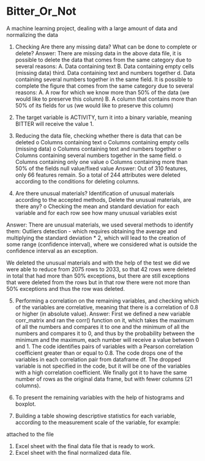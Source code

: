 # Bitter_Or_Not
A machine learning project, dealing with a large amount of data and normalizing the data
1. Checking Are there any missing data? What can be done to complete or delete?
Answer: There are missing data in the above data file, it is possible to delete the data that comes from the same category due to several reasons:
A. Data containing text
B. Data containing empty cells (missing data)
third. Data containing text and numbers together
d. Data containing several numbers together in the same field.
It is possible to complete the figure that comes from the same category due to several reasons:
A. A row for which we know more than 50% of the data (we would like to preserve this column)
B. A column that contains more than 50% of its fields for us (we would like to preserve this column)

2. The target variable is ACTIVITY, turn it into a binary variable, meaning BITTER will receive the value 1.
 
3. Reducing the data file, checking whether there is data that can be deleted
o Columns containing text
o Columns containing empty cells (missing data)
o Columns containing text and numbers together
o Columns containing several numbers together in the same field.
o Columns containing only one value
o Columns containing more than 50% of the fields null value/fixed value
Answer:
Out of 310 features, only 66 features remain.
So a total of 244 attributes were deleted according to the conditions for deleting columns.


4. Are there unusual materials? Identification of unusual materials according to the accepted methods,
Delete the unusual materials, are there any?
o Checking the mean and standard deviation for each variable and for each row see how many unusual variables exist

Answer:
There are unusual materials, we used several methods to identify them:
Outliers detection - which requires obtaining the average and multiplying the standard deviation * 2, which will lead to the creation of some range (confidence interval), where we considered what is outside the confidence interval as an exception.

We deleted the unusual materials and with the help of the test we did we were able to reduce from 2075 rows to 2033, so that 42 rows were deleted in total that had more than 50% exceptions, but there are still exceptions that were deleted from the rows but in that row there were not more than 50% exceptions and thus the row was deleted.

5. Performing a correlation on the remaining variables, and checking which of the variables are correlative, meaning that there is a correlation of 0.8 or higher (in absolute value).
Answer:
First we defined a new variable corr_matrix and ran the corr() function on it, which takes the maximum of all the numbers and compares it to one and the minimum of all the numbers and compares it to 0, and thus by the probability between the minimum and the maximum, each number will receive a value between 0 and 1.
The code identifies pairs of variables with a Pearson correlation coefficient greater than or equal to 0.8.
The code drops one of the variables in each correlation pair from dataframe df. The dropped variable is not specified in the code, but it will be one of the variables with a high correlation coefficient.
We finally got it to have the same number of rows as the original data frame, but with fewer columns (21 columns).

6. To present the remaining variables with the help of histograms and boxplot.

7. Building a table showing descriptive statistics for each variable, according to the measurement scale of the variable, for example:

attached to the file
1. Excel sheet with the final data file that is ready to work.
2. Excel sheet with the final normalized data file.
